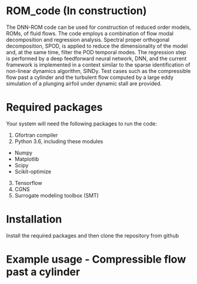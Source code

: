 # ROM_code (In construction)
The DNN-ROM code can be used for construction of reduced order models, ROMs, of fluid flows. The code employs a combination of flow modal decomposition and regression analysis. Spectral proper orthogonal decomposition, SPOD, is applied to reduce the dimensionality of the model and, at the same time, filter the POD temporal modes. The regression step is performed by a deep feedforward neural network, DNN, and the current framework is implemented in a context similar to the sparse identification of non-linear dynamics algorithm, SINDy. Test cases such as the compressible flow past a cylinder and the turbulent flow computed by a large eddy simulation of a plunging airfoil under dynamic stall are provided. 

# Required packages 
Your system will need the following packages to run the code:
1. Gfortran compiler
2. Python 3.6, including these modules
  - Numpy
  - Matplotlib
  - Scipy
  - Scikit-optimize
3. Tensorflow 
4. CGNS 
5. Surrogate modeling toolbox (SMT) 

# Installation 
Install the required packages and then clone the repository from github

# Example usage - Compressible flow past a cylinder




